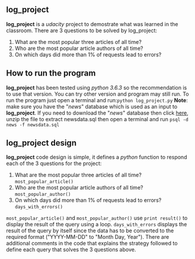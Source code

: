 ## log_project
**log_project** is a _udacity_ project to demostrate what was learned in the classroom. 
There are 3 questions to be solved by log_project:
1. What are the most popular three articles of all time?
2. Who are the most popular article authors of all time?
3. On which days did more than 1% of requests lead to errors?

## How to run the program
**log_project** has been tested using _python 3.6.3_ so the recommendation is to use that version. You can try other version and program may still run.
To run the program just open a terminal and run:`python log_project.py`
**Note**: make sure you have the "_news_" database which is used as an input to **log_project**. 
If you need to download the "_news_" database then click [here](https://d17h27t6h515a5.cloudfront.net/topher/2016/August/57b5f748_newsdata/newsdata.zip), unzip the file to extract newsdata.sql then open a terminal and run `psql -d news -f newsdata.sql`

## log_project design
**log_project** code design is simple, it defines a _python_ function to respond each of the 3 questions for the project:
1. What are the most popular three articles of all time? `most_popular_article()`
2. Who are the most popular article authors of all time? `most_popular_author()`
3. On which days did more than 1% of requests lead to errors? `days_with_errors()`

`most_popular_article()` and `most_popular_author()` use `print result()` to display the result of the query using a loop.
`days_with_errors` displays the result of the query by itself since the data has to be converted to the required format ("YYYY-MM-DD" to "Month Day, Year").
There are additional comments in the code that explains the strategy followed to define each query that solves the 3 questions above.